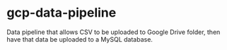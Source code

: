 # gcp-data-pipeline
Data pipeline that allows CSV to be uploaded to Google Drive folder, then have that data be uploaded to a MySQL database.

